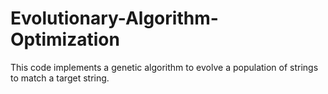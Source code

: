 # Evolutionary-Algorithm-Optimization
This code implements a genetic algorithm to evolve a population of strings to match a target string.
